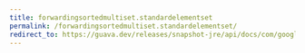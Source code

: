 ```yaml
---
title: forwardingsortedmultiset.standardelementset
permalink: /forwardingsortedmultiset.standardelementset/
redirect_to: https://guava.dev/releases/snapshot-jre/api/docs/com/google/common/collect/ForwardingSortedMultiset.StandardElementSet.html
---
```

